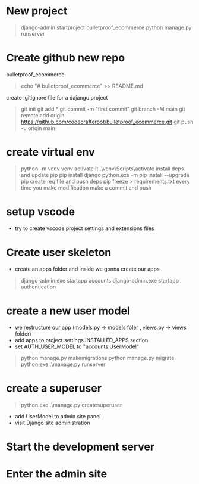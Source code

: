 # New project

> django-admin startproject bulletproof_ecommerce
> python manage.py runserver

# Create github new repo

bulletproof_ecommerce

> echo "# bulletproof_ecommerce" >> README.md

create .gitignore file for a dajango project

> git init
> git add \*
> git commit -m "first commit"
> git branch -M main
> git remote add origin https://github.com/codecrafteroot/bulletproof_ecommerce.git
> git push -u origin main

# create virtual env

> python -m venv venv
> activate it
> .\venv\Scripts\activate
> install deps and update pip
> pip install django
> python.exe -m pip install --upgrade pip
> create req file and push deps
> pip freeze > requirements.txt
> every time you make modification make a commit and push

# setup vscode

- try to create vscode project settings and extensions files

# Create user skeleton

- create an apps folder and inside we gonna create our apps

> django-admin.exe startapp accounts
> django-admin.exe startapp authentication

# create a new user model

- we restructure our app (models.py -> models foler , views.py -> views folder)
- add apps to project.settings INSTALLED_APPS section
- set AUTH_USER_MODEL to "accounts.UserModel"

> python manage.py makemigrations
> python manage.py migrate
> python.exe .\manage.py runserver

# create a superuser

> python.exe .\manage.py createsuperuser

- add UserModel to admin site panel
- visit Django site administration

# Start the development server

# Enter the admin site
